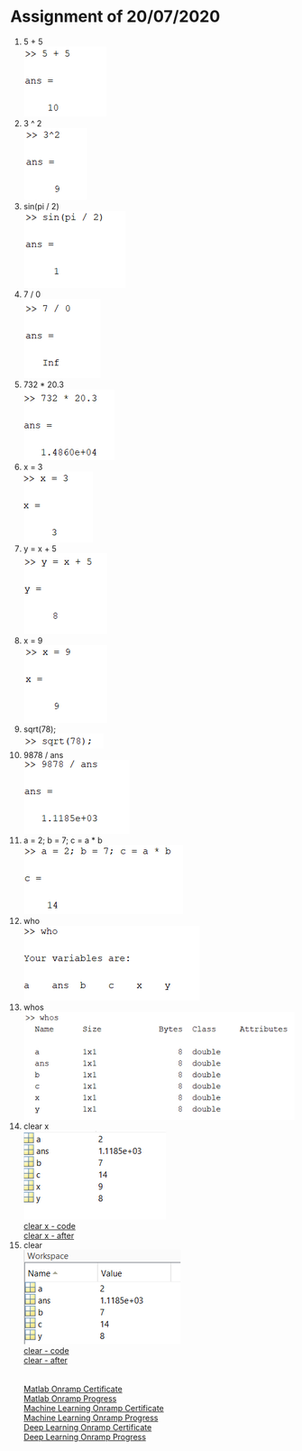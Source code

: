 # Assignment of 20/07/2020
1. 5 + 5<br>
![5 + 5](docs/1.png)
2. 3 ^ 2<br>
![3 ^ 2](docs/2.png)
3. sin(pi / 2)<br>
![sin(pi / 2)](docs/3.png)
4. 7 / 0<br>
![7 / 0](docs/4.png)
5. 732 * 20.3<br>
![732 * 20.3](docs/5.png)
6. x = 3<br>
![x = 3](docs/6.png)
7. y = x + 5<br>
![y = x + 5](docs/7.png)
8. x = 9<br>
![x = 9](docs/8.png)
9. sqrt(78);<br>
![sqrt(78)](docs/9.png)
10. 9878 / ans<br>
![9878 / ans](docs/10.png)
11. a = 2; b = 7; c = a * b<br>
![a = 2; b = 7; c = a * b](docs/11.png)
12. who<br>
![who](docs/12.png)
13. whos<br>
![whos](docs/13.png)
14. clear x<br>
![clear x - before](docs/14_1.png)<br>[clear x - code](docs/14_2.png)<br>[clear x - after](docs/14_3.png)
15. clear<br>
![clear](docs/15_1.png)<br>[clear - code](docs/15_2.png)<br>[clear - after](docs/15_3.png)
<br><br><br>
[Matlab Onramp Certificate](https://matlabacademy.mathworks.com/progress/share/certificate.html?id=4cc77241-72c8-4b15-8469-ef01ed56c083)<br>
[Matlab Onramp Progress](https://matlabacademy.mathworks.com/progress/share/report.html?id=4cc77241-72c8-4b15-8469-ef01ed56c083)<br>
[Machine Learning Onramp Certificate](https://matlabacademy.mathworks.com/progress/share/certificate.html?id=68be0d79-f0aa-4be3-956d-3821702a4449)<br>
[Machine Learning Onramp Progress](https://matlabacademy.mathworks.com/progress/share/report.html?id=68be0d79-f0aa-4be3-956d-3821702a4449)<br>
[Deep Learning Onramp Certificate](https://matlabacademy.mathworks.com/progress/share/certificate.html?id=611cb0c1-cc31-4b20-86f1-02688ace03d5)<br>
[Deep Learning Onramp Progress](https://matlabacademy.mathworks.com/progress/share/report.html?id=611cb0c1-cc31-4b20-86f1-02688ace03d5)<br>